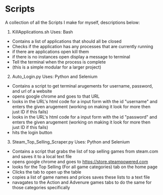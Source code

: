 # Scripts
A collection of all the Scripts I make for myself, descriptions below:

1. KillApplications.sh
  Uses: Bash

  - Contains a list of applications that should all be closed
  - Checks if the application has any processes that are currently running
  - if there are applications open kill them
  - if there is no instances open display a message to terminal
  - Tell the terminal when the process is complete
  - (this is a simple modular for a larger project)

2. Auto_Login.py
  Uses: Python and Selenium

  - Contains a script to get terminal arugements for username, password, and url of a website
  - opens google chrome and goes to that URL
  - looks in the URL's html code for a input form with the id "username" and enters the given arugement (working on making it look for more then just ID if this fails)
  - looks in the URL's html code for a input form with the id "password" and enters the given arugement (working on making it look for more then just ID if this fails)
  - hits the login button

3. Steam_Top_Selling_Scraper.py
  Uses: Python and Selenium  

  - Contains a script that grabs the list of top selling games from steam.com and saves it to a local text file
  - opens google chrome and goes to https://store.steampowered.com
  - looks for the Top Selling (For all game categories) tab on the home page
  - Clicks the tab to open up the table
  - copies a list of game names and prices saves these lists to a text file
  - navagates to the Action and Advenure games tabs to do the same for those categories specifically
